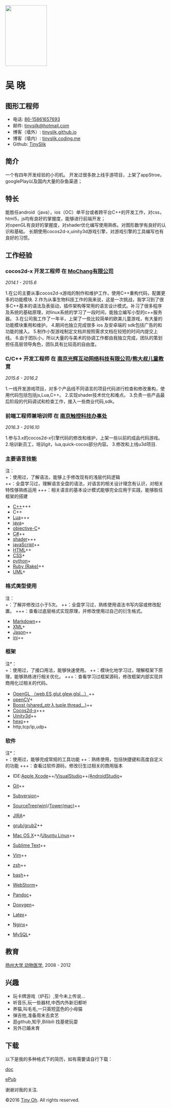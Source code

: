 
<div align=left margin-left = 20>
<img src="http://7xt003.com1.z0.glb.clouddn.com/photo.png" width=130 height=190/>
</div>


吴  晓
=============

图形工程师
-----------------------

- 电话: [86-15861657693](tel://86-15861657693)
- 邮件: <tinysilk@hotmail.com>
- 博客（墙外）: [tinyslik.github.io](http://tinyslik.github.io)
- 博客（墙内）: [tinyslik.coding.me](http://tinyslik.coding.me)
- Github: [TinySlik](http://github.com/TinySlik)




简介
-------

一个有四年开发经验的小司机。
开发过很多款上线手游项目，上架了appStroe，googlePlay以及国内大量的杂鱼渠道；

特长
-----------

能胜任android（java），ios（OC）单平台或者跨平台C++的开发工作，对css，html5，js均有良好的掌握度，能够进行前端开发；  
对openGL有良好的掌握度，对shader优化编写使用熟练。对图形数学有良好的认识和基础。
长期使用cocos2d-x,uinity3d游戏引擎，对游戏引擎的工具编写也有良好的习惯。

工作经验
----------

### **cocos2d-x 开发工程师** 在 [MoChang有限公司](https://www.mochang.net/)

*2014.1 - 2015.6*

1.在公司主要从事cocos2d-x游戏的制作和维护工作，使用C++重构代码，配置更多的功能模块.
2.作为从事生物科技工作的我来说，这是一次挑战，我学习到了很多C++基本的语法及表驱动，插件架构等常用的语言设计模式。补习了很多程序及系统的基础原理，对linux系统的学习了一段时间，能独立编写小型的c++服务器。
3.在公司我工作了一年半，上架了一些比较简单的欧美儿童游戏，有大量的功能模块重用和维护。
4.期间也独立完成很多 ios 及安卓端的 sdk包括广告的和功能的接入。
5.制作小型游戏制定文档并按照需求文档在较短的时间内提交上线。
6.由于团队小，所以大量的与美术的协调工作都由我独立完成，团队的策划担任高层领导角色，团队具有比较高的自由度。

### **C/C++ 开发工程师** 在 [南京光辉互动网络科技有限公司](https://bie-plc.com/)/[熊大叔儿童教育](https://www.biemore.com/zh-cn/index.html)

*2015.6 - 2016.2*

1.一线开发游戏项目，对多个产品线不同语言的项目代码进行检查和修改重构，使用代码包括包括js,Lua,C++。
2.实现shader技术优化和难点。
3.负责一些产品最后阶段的代码调试和检查工作，接入一些商业代码,sdk。

### **前端工程师兼培训师** 在 [南京触控科技办事处](http://www.chukong-inc.com/)

*2016.3 - 2016.10*

1.参与3.x的cocos2d-x引擎代码的修改和维护，上架一些以前的成品代码游戏。
2.培训新员工，培训git，lua,quick-cocos部分内容。
3.修改和上线u3d项目.

### 主要语言技能
注：  
+：使用过，了解语法，能够上手修改现有的浅层代码逻辑  
++：全盘学习过，理解语言全盘的语法，对语言的相关设计理念有认识，对相关特性够熟练运用
+++：相关语言的基本设计模式能够完全应用于实践，能够胜任框架的搭建

- [C++](http://www.cplusplus.com/)+++
- C++
- [Lua](http://www.lua.org/)+++
- [java](https://www.java.com/zh_CN/)+
- [objective-C](https://developer.apple.com/)+
- [C#](https://www.microsoft.com/net/)++
- [shader](https://www.glslsandbox.com/)+++
- [javaScript](https://www.javascript.com/)++
- [HTML](http://developers.whatwg.org)++
- [CSS](http://www.w3.org/Style/CSS/Overview.en.html)+
- [python](https://www.python.org/)+
- [Ruby (Rake)](http://www.ruby-lang.org/zh_cn/)++
- [UML](http://www.uml.org/)+

### 格式类型使用
注：  
+：了解并修改过小于5次。
++：全盘学习过，熟练使用语法书写内容或修改配置。
+++：查看过底层格式实现原理，并修改使用过自己的衍生格式。

- [Markdown](http://daringfireball.net/projects/markdown)++
- [XML](https://www.xml.com/)+
- [Jason](http://www.json.org.cn/)++
- [ini](https://github.com/Winnerhust/inifile2)++

### 框架
注*：  
+：使用过，了接口用法，能够快速使用。
++：模块化地学习过，理解框架下原理，能够熟练进行相关优化。
+++：查看学习过框架源码，修改框架内部实现并商用化过相关的代码。

- [OpenGL （web,ES,glut,glew,glsl…）](https://www.opengl.org/)++
- [openCV](http://opencv.org/)+
- [Boost (shared_ptr,λ,tuple,thread…)](http://www.boost.org/)++
- [Cocos2d-x](http://www.cocos2d-x.org/)+++
- [Uinity3d](https://unity3d.com/cn/)++
- [hexo](https://hexo.io/)++
- http,tcp/ip,udp+

### 软件
注*：  
+：使用过，能够完成常规的工具功能 
++：熟练使用，包括快捷键和高度自定义的功能
+++：查看过软件源码，修改衍生过相关的商用版本

- IDE:[Apple Xcode](http://developer.apple.com)++/[VisualStudio](https://www.visualstudio.com/)++/[AndroidStudio](http://www.android-studio.org/)+

- [Git](http://git-scm.com)++
- [Subversion](http://svn.apache.org)+
- [SourceTree(win)](https://www.sourcetreeapp.com/)/[Tower(mac)](https://www.git-tower.com/)++
- [JIRA](http://atlassian.com/software/jira)+

- [grub/grub2](http://www.gnu.org/software/grub/)++
- [Mac OS X](http://apple.com/macosx)++/[Ubuntu Linux](http://ubuntu.com)++

- [Sublime Text](http://www.sublimetext.com)++
- [Vim](http://www.vim.org)++
- [zsh](http://www.zsh.org)++
- [bash](http://www.gnu.org/software/bash/)++
- [WebStorm](http://jetbrains.com/webstorm)+

- [Pandoc](http://johnmacfarlane.net/pandoc)+
- [Doxygen](https://github.com/doxygen/doxygen)+
- [Latex](http://www.latex-project.org/)+

- [Nginx](http://wiki.nginx.org)+
- [MySQL](http://mysql.com)+

教育
---------

[扬州大学 动物医学](), 2008 - 2012

兴趣
---------

- 玩卡牌游戏（炉石）,至今未上传说...
- 听音乐,玩一些器材,中西内外新旧都听
- 养猫,叫毛毛,一只英短蓝色的小母猫
- 弹吉他,准备周末去卖艺
- 逛github,知乎,Bilibili 找基佬玩耍
- 另外已婚未育

下载
---------

以下是我的多种格式下的简历，如有需要请自行下载：

[doc](https://github.com/TinySlik/resume/raw/master/resume_cn.docx)

[ePub](https://github.com/TinySlik/resume/raw/master/resume_cn.epub)

谢谢对我的关注.

©2016 [Tiny Oh](http://tinyslik.coding.me/resume). All rights reserved. 
